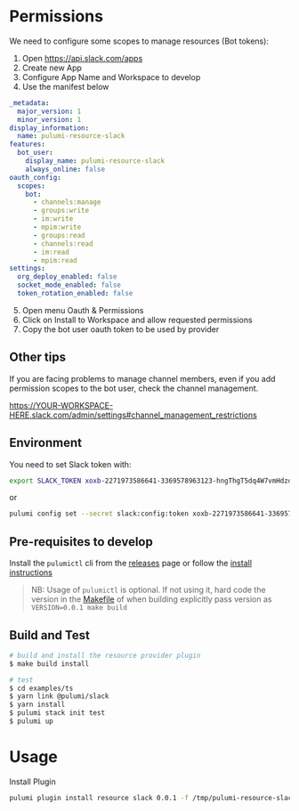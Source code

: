 # Permissions
We need to configure some scopes to manage resources (Bot tokens):

1. Open https://api.slack.com/apps
2. Create new App
3. Configure App Name and Workspace to develop
4. Use the manifest below
```yaml
_metadata:
  major_version: 1
  minor_version: 1
display_information:
  name: pulumi-resource-slack
features:
  bot_user:
    display_name: pulumi-resource-slack
    always_online: false
oauth_config:
  scopes:
    bot:
      - channels:manage
      - groups:write
      - im:write
      - mpim:write
      - groups:read
      - channels:read
      - im:read
      - mpim:read
settings:
  org_deploy_enabled: false
  socket_mode_enabled: false
  token_rotation_enabled: false
```
5. Open menu Oauth & Permissions
6. Click on Install to Workspace and allow requested permissions
7. Copy the bot user oauth token to be used by provider

## Other tips
If you are facing problems to manage channel members, even if you add permission scopes to the bot user, check the channel management.

https://YOUR-WORKSPACE-HERE.slack.com/admin/settings#channel_management_restrictions
 
## Environment
You need to set Slack token with:

```sh
export SLACK_TOKEN xoxb-2271973586641-3369578963123-hngThgT5dq4W7vmHdzd91T3H
```
or
```sh
pulumi config set --secret slack:config:token xoxb-2271973586641-3369578963123-hngThgT5dq4W7vmHdzd91T3H
```

## Pre-requisites to develop

Install the `pulumictl` cli from the [releases](https://github.com/pulumi/pulumictl/releases) page or follow the [install instructions](https://github.com/pulumi/pulumictl#installation)

> NB: Usage of `pulumictl` is optional. If not using it, hard code the version in the [Makefile](Makefile) of when building explicitly pass version as `VERSION=0.0.1 make build`

## Build and Test

```bash
# build and install the resource provider plugin
$ make build install

# test
$ cd examples/ts
$ yarn link @pulumi/slack
$ yarn install
$ pulumi stack init test
$ pulumi up
```

# Usage

Install Plugin

```bash
pulumi plugin install resource slack 0.0.1 -f /tmp/pulumi-resource-slack-xxxxx.tar.gz
```
